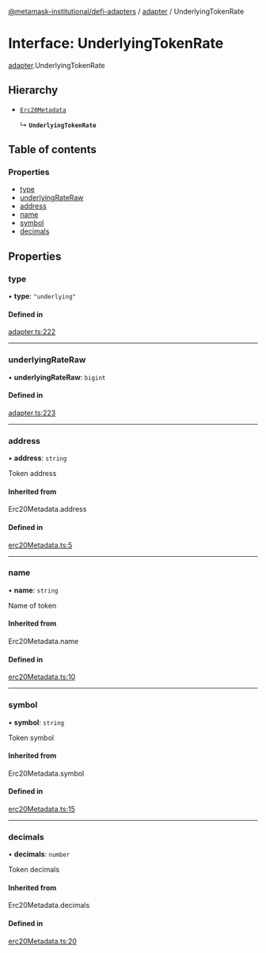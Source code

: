 [@metamask-institutional/defi-adapters](../README.md) / [adapter](../modules/adapter.md) / UnderlyingTokenRate

# Interface: UnderlyingTokenRate

[adapter](../modules/adapter.md).UnderlyingTokenRate

## Hierarchy

- [`Erc20Metadata`](../modules/erc20Metadata.md#erc20metadata)

  ↳ **`UnderlyingTokenRate`**

## Table of contents

### Properties

- [type](adapter.UnderlyingTokenRate.md#type)
- [underlyingRateRaw](adapter.UnderlyingTokenRate.md#underlyingrateraw)
- [address](adapter.UnderlyingTokenRate.md#address)
- [name](adapter.UnderlyingTokenRate.md#name)
- [symbol](adapter.UnderlyingTokenRate.md#symbol)
- [decimals](adapter.UnderlyingTokenRate.md#decimals)

## Properties

### type

• **type**: ``"underlying"``

#### Defined in

[adapter.ts:222](https://github.com/consensys-vertical-apps/mmi-defi-adapters/blob/main/src/types/adapter.ts#L222)

___

### underlyingRateRaw

• **underlyingRateRaw**: `bigint`

#### Defined in

[adapter.ts:223](https://github.com/consensys-vertical-apps/mmi-defi-adapters/blob/main/src/types/adapter.ts#L223)

___

### address

• **address**: `string`

Token address

#### Inherited from

Erc20Metadata.address

#### Defined in

[erc20Metadata.ts:5](https://github.com/consensys-vertical-apps/mmi-defi-adapters/blob/main/src/types/erc20Metadata.ts#L5)

___

### name

• **name**: `string`

Name of token

#### Inherited from

Erc20Metadata.name

#### Defined in

[erc20Metadata.ts:10](https://github.com/consensys-vertical-apps/mmi-defi-adapters/blob/main/src/types/erc20Metadata.ts#L10)

___

### symbol

• **symbol**: `string`

Token symbol

#### Inherited from

Erc20Metadata.symbol

#### Defined in

[erc20Metadata.ts:15](https://github.com/consensys-vertical-apps/mmi-defi-adapters/blob/main/src/types/erc20Metadata.ts#L15)

___

### decimals

• **decimals**: `number`

Token decimals

#### Inherited from

Erc20Metadata.decimals

#### Defined in

[erc20Metadata.ts:20](https://github.com/consensys-vertical-apps/mmi-defi-adapters/blob/main/src/types/erc20Metadata.ts#L20)
